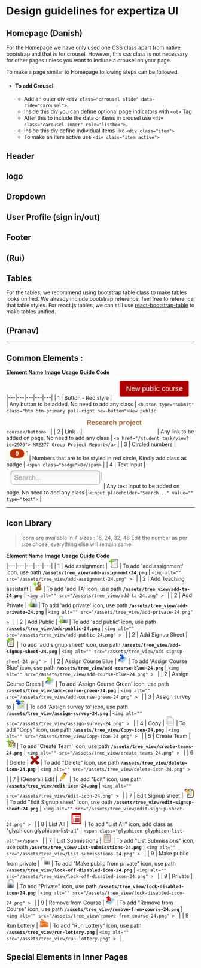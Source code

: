 # Design guidelines for expertiza UI



## Homepage (Danish)

For the Homepage we have only used one CSS class apart from native bootstrap and that is for crousel. However, this css class is not necessary for other pages unless you want to include a crousel on your page. 

To make a page similar to Homepage following steps can be followed.

* #### To add Crousel


   - Add an outer div `<div class="carousel slide" data-ride="carousel">`.
   + Inside this div you can define optional page indicators with `<ol>` Tag
   - After this to include the data or items in crousel use `<div class="carousel-inner" role="listbox">`.
   - Inside this div define individual items like `<div class="item">` 
   - To make an item active use `<div class="item active">`
   







## Header 
## logo

## Dropdown

## User Profile (sign in/out)

## Footer



## (Rui)

## Tables 

For the tables, we recommend using bootstrap table class to make tables looks unified. We already include bootstrap reference, feel free to reference that table styles. For react.js tables, we can still use [react-bootstrap-table](http://allenfang.github.io/react-bootstrap-table/) to make tables unified.


## (Pranav)

---

## Common Elements : 

**Element Name**
**Image**
**Usage**
**Guide**
**Code**	
|---|---|---|---|---|
|  1 |  Button - Red style | ![button](Design_Images/image5.png)  | Any button to be added. No need to add any class  | ```<button type="submit" class="btn btn-primary pull-right new-button">New public course</button> ``` |
|  2 |  Link -  | ![Link](Design_Images/image13.png)  |  Any link to be added on page. No need to add any class | ``` <a href="/student_task/view?id=2970"> MAE277 Group Project Report</a> ```  |
|  3 |  Circled numbers | ![Circled Number](Design_Images/image3.png)  |  Numbers that are to be styled in red circle, Kindly add class as badge | ``` <span class="badge">0</span> ```  |
|  4 |  Text Input | ![Text Input](Design_Images/image9.png)  | Any text input to be added on page. No need to add any class  |  ``` <input placeholder="Search..." value="" type="text"> ``` |

---
## Icon Library 

> Icons are available in 4 sizes : 16, 24, 32, 48 
> Edit the number as per size chose, everything else will remain same

**Element Name**
**Image**
**Usage**
**Guide**
**Code**	
|---|---|---|---|---|
|  1 |  Add assignment | ![Add Assignment](Design_Images/image4.png)  | To add 'add assignment' icon, use path **```/assets/tree_view/add-assignment-24.png```** | ```<img alt="" src="/assets/tree_view/add-assignment-24.png" > ``` |
|  2 |  Add Teaching assistant | ![Add TA](Design_Images/image16.png)  | To add 'add TA' icon, use path **```/assets/tree_view/add-ta-24.png```** | ```<img alt="" src="/assets/tree_view/add-ta-24.png" > ``` |
|  2 |  Add Private | ![Add Private](Design_Images/image18.png)  | To add 'add private' icon, use path **```/assets/tree_view/add-private-24.png```** | ```<img alt="" src="/assets/tree_view/add-private-24.png" > ``` |
|  2 |  Add Public | ![Add Public](Design_Images/image19.png)  | To add 'add public' icon, use path **```/assets/tree_view/add-public-24.png```** | ```<img alt="" src="/assets/tree_view/add-public-24.png" > ``` |
|  2 |  Add Signup Sheet | ![Add Signup sheet](Design_Images/image20.png)  | To add 'add signup sheet' icon, use path **```/assets/tree_view/add-signup-sheet-24.png```** | ```<img alt="" src="/assets/tree_view/add-signup-sheet-24.png" > ``` |
|  2 |  Assign Course Blue | ![Assign Course Blue](Design_Images/image21.png)  | To add 'Assign Course Blue' icon, use path **```/assets/tree_view/add-course-blue-24.png```** | ```<img alt="" src="/assets/tree_view/add-course-blue-24.png" > ``` |
|  2 |  Assign Course Green | ![Assign Course Green](Design_Images/image22.png)  | To add 'Assign Course Green' icon, use path **```/assets/tree_view/add-course-green-24.png```** | ```<img alt="" src="/assets/tree_view/add-course-green-24.png" > ``` |
|  3 |  Assign survey to | ![Assign survey to](Design_Images/image11.png)  | To add 'Assign survey to' icon, use path **```/assets/tree_view/assign-survey-24.png```** | ```<img alt="" src="/assets/tree_view/assign-survey-24.png" > ``` |
|  4 |  Copy | ![Copy](Design_Images/image1.png)  | To add "Copy" icon, use path **```/assets/tree_view/Copy-icon-24.png```** | ```<img alt="" src="/assets/tree_view/Copy-icon-24.png" > ``` |
|  5 |  Create Team | ![Create Team](Design_Images/image6.png)  | To add 'Create Team' icon, use path **```/assets/tree_view/create-teams-24.png```** | ```<img alt="" src="/assets/tree_view/create-teams-24.png" > ``` |
|  6 |  Delete | ![Delete](Design_Images/image15.png)  | To add "Delete" icon, use path **```/assets/tree_view/delete-icon-24.png```** | ```<img alt="" src="/assets/tree_view/delete-icon-24.png" > ``` |
|  7 |  (General) Edit | ![Edit](Design_Images/image14.png)  | To add "Edit" icon, use path **```/assets/tree_view/edit-icon-24.png```** | ```<img alt="" src="/assets/tree_view/edit-icon-24.png" > ``` |
|  7 |  Edit Signup sheet | ![Edit Signup sheet](Design_Images/image23.png)  | To add "Edit Signup sheet" icon, use path **```/assets/tree_view/edit-signup-sheet-24.png```** | ```<img alt="" src="/assets/tree_view/edit-signup-sheet-24.png" > ``` |
|  8 |  List All | ![List All](Design_Images/image8.png)  | To add "List All" icon, add class as "glyphicon glyphicon-list-alt" | ```<span class="glyphicon glyphicon-list-alt"></span> ``` |
|  7 |  List Submissions | ![List Submissions](Design_Images/image24.png)  | To add "List Submissions" icon, use path **```/assets/tree_view/List-submisstions-24.png```** | ```<img alt="" src="/assets/tree_view/List-submisstions-24.png" > ``` |
|  9 |  Make public from private | ![Make public from private](Design_Images/image10.png)  | To add "Make public from private" icon,  use path **```/assets/tree_view/lock-off-disabled-icon-24.png```**   | ```<img alt="" src="/assets/tree_view/lock-off-disabled-icon-24.png" > ``` |
|  9 |  Private | ![Private](Design_Images/image25.png)  | To add "Private" icon,  use path **```/assets/tree_view/lock-disabled-icon-24.png```**   | ```<img alt="" src="/assets/tree_view/lock-disabled-icon-24.png" > ``` |
|  9 |  Remove from Course | ![Remove from Course](Design_Images/image26.png)  | To add "Remove from Course" icon,  use path **```/assets/tree_view/remove-from-course-24.png```**   | ```<img alt="" src="/assets/tree_view/remove-from-course-24.png" > ``` |
|  9 |  Run Lottery | ![Run Lottery](Design_Images/image27.png)  | To add "Run Lottery" icon,  use path **```/assets/tree_view/run-lottery.png```**   | ```<img alt="" src="/assets/tree_view/run-lottery.png" > ``` |



## Special Elements in Inner Pages


